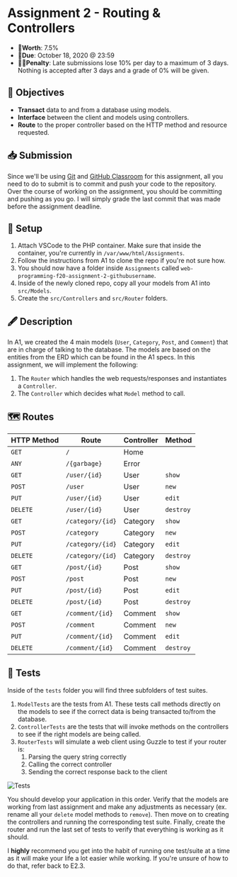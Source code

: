 # Assignment 2 - Routing & Controllers

- 💯**Worth**: 7.5%
- 📅**Due**: October 18, 2020 @ 23:59
- 🙅🏽‍**Penalty**: Late submissions lose 10% per day to a maximum of 3 days. Nothing is accepted after 3 days and a grade of 0% will be given.

## 🎯 Objectives

- **Transact** data to and from a database using models.
- **Interface** between the client and models using controllers.
- **Route** to the proper controller based on the HTTP method and resource requested.

## 📥 Submission

Since we'll be using [Git](https://git-scm.com/) and [GitHub Classroom](https://classroom.github.com/) for this assignment, all you need to do to submit is to commit and push your code to the repository. Over the course of working on the assignment, you should be committing and pushing as you go. I will simply grade the last commit that was made before the assignment deadline.

## 🔨 Setup

1. Attach VSCode to the PHP container. Make sure that inside the container, you're currently in `/var/www/html/Assignments`.
2. Follow the instructions from A1 to clone the repo if you're not sure how.
3. You should now have a folder inside `Assignments` called `web-programming-f20-assignment-2-githubusername`.
4. Inside of the newly cloned repo, copy all your models from A1 into `src/Models`.
5. Create the `src/Controllers` and `src/Router` folders.

## 🖋️ Description

In A1, we created the 4 main models (`User`, `Category`, `Post`, and `Comment`) that are in charge of talking to the database. The models are based on the entities from the ERD which can be found in the A1 specs. In this assignment, we will implement the following:

1. The `Router` which handles the web requests/responses and instantiates a `Controller`.
2. The `Controller` which decides what `Model` method to call.

## 🗺️ Routes

| HTTP Method | Route            | Controller | Method    |
| ----------- | ---------------- | ---------- | --------- |
| `GET`       | `/`              | Home       |           |
| `ANY`       | `/{garbage}`     | Error      |           |
| `GET`       | `/user/{id}`     | User       | `show`    |
| `POST`      | `/user`          | User       | `new`     |
| `PUT`       | `/user/{id}`     | User       | `edit`    |
| `DELETE`    | `/user/{id}`     | User       | `destroy` |
| `GET`       | `/category/{id}` | Category   | `show`    |
| `POST`      | `/category`      | Category   | `new`     |
| `PUT`       | `/category/{id}` | Category   | `edit`    |
| `DELETE`    | `/category/{id}` | Category   | `destroy` |
| `GET`       | `/post/{id}`     | Post       | `show`    |
| `POST`      | `/post`          | Post       | `new`     |
| `PUT`       | `/post/{id}`     | Post       | `edit`    |
| `DELETE`    | `/post/{id}`     | Post       | `destroy` |
| `GET`       | `/comment/{id}`  | Comment    | `show`    |
| `POST`      | `/comment`       | Comment    | `new`     |
| `PUT`       | `/comment/{id}`  | Comment    | `edit`    |
| `DELETE`    | `/comment/{id}`  | Comment    | `destroy` |

## 🧪 Tests

Inside of the `tests` folder you will find three subfolders of test suites.

1. `ModelTests` are the tests from A1. These tests call methods directly on the models to see if the correct data is being transacted to/from the database.
2. `ControllerTests` are the tests that will invoke methods on the controllers to see if the right models are being called.
3. `RouterTests` will simulate a web client using Guzzle to test if your router is:
   1. Parsing the query string correctly
   2. Calling the correct controller
   3. Sending the correct response back to the client

![Tests](Tests.png)

You should develop your application in this order. Verify that the models are working from last assignment and make any adjustments as necessary (ex. rename all your `delete` model methods to `remove`). Then move on to creating the controllers and running the corresponding test suite. Finally, create the router and run the last set of tests to verify that everything is working as it should.

I **highly** recommend you get into the habit of running one test/suite at a time as it will make your life a lot easier while working. If you're unsure of how to do that, refer back to E2.3.
